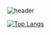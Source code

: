 ![header](https://capsule-render.vercel.app/api?type=waving&color=7F7FD5&text=%20Wonseok's_Github%20%20&height=200&fontSize=90&fontColor=ffffff)

[![Top Langs](https://github-readme-stats.vercel.app/api/top-langs/?username=chwfi&layout=compact)](https://github.com/chwfi/github-readme-stats)

